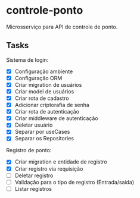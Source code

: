 # controle-ponto
Microsserviço para API de controle de ponto.

## Tasks

Sistema de login:
 - [X] Configuração ambiente
 - [X] Configuração ORM
 - [X] Criar migration de usuários
 - [X] Criar model de usuários 
 - [X] Criar rota de cadastro
 - [X] Adicionar criptorafia de senha
 - [X] Criar rota de autenticação
 - [X] Criar middleware de autenticação
 - [X] Deletar usuário
 - [X] Separar por useCases
 - [X] Separar os Repositories

 Registro de ponto:
 - [X] Criar migration e entidade de registro 
 - [X] Criar registro via requisição
 - [ ] Deletar registro 
 - [ ] Validação para o tipo de registro (Entrada/saída)
 - [ ] Listar registros